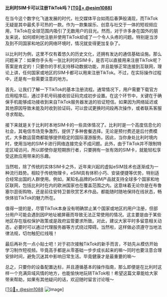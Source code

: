 **比利时SIM卡可以注册TikTok吗？[[TG💪+ @esim1088](https://t.me/s/esim1088)]**

在当今这个数字化飞速发展的时代，社交媒体平台如雨后春笋般涌现，而TikTok无疑是其中最炙手可热的一款。作为一款集娱乐、创意与社交于一体的短视频应用，TikTok在全球范围内吸引了无数用户的目光。然而，对于许多身在国外的朋友来说，如何顺利地注册并使用TikTok却成了一个令人头疼的问题。特别是当涉及到不同国家和地区的网络环境时，情况就变得更加复杂了。

以比利时为例，这里不仅有着悠久的历史文化，还拥有发达的通信基础设施。那么问题来了：如果你手头有一张比利时的SIM卡，是否可以直接用来注册TikTok呢？答案是肯定的！只要你的手机支持移动数据功能，并且能够正常连接到互联网，理论上讲，任何国家或地区的SIM卡都可以用来注册TikTok。不过，在实际操作过程中，还是有一些需要注意的地方。

首先，让我们了解一下TikTok的基本注册流程。通常情况下，用户需要下载官方应用程序后，通过手机号码接收验证码完成初步设置。在这个环节中，关键在于确保手机能够成功接收到来自TikTok服务器发送的验证短信。如果因为网络延迟或其他原因导致未能及时收到验证码，可以尝试更换时间段再次操作，或者联系客服寻求帮助。

接下来就是关于比利时本地SIM卡的一些具体情况了。比利时是一个高度信息化的社会，其电信市场竞争激烈，提供了多种套餐选择。无论是预付费还是后付费模式，大多数运营商都能够提供稳定的国际漫游服务。因此，当你身处比利时境内时，使用当地的SIM卡进行网络连接完全不成问题。此外，由于TikTok并不限制特定区域访问，所以即使你是短期旅行者，只要拥有一张有效的SIM卡，就能轻松享受这款应用带来的乐趣。

当然啦，除了传统的实体SIM卡之外，近年来兴起的虚拟eSIM技术也逐渐成为一种流行趋势。相较于传统物理卡，eSIM具有体积小巧、安装便捷等优势，特别适合经常出国的人群使用。例如，某知名品牌的eSIM产品就支持全球多个国家和地区联网，包括比利时在内的欧洲国家也在覆盖范围之内。这意味着无论你是在布鲁塞尔逛街购物，还是前往安特卫普欣赏艺术作品，都能随时随地保持在线状态，畅快体验TikTok的魅力所在。

值得一提的是，尽管TikTok本身没有明确禁止某个国家或地区的用户注册，但部分用户可能会遇到因IP地址被屏蔽而导致无法正常使用的情况。这主要是由于某些地区存在版权保护政策或是政府监管要求所致。对此，建议大家平时多留意相关动态，必要时可以通过代理服务器等方式绕过障碍。当然啦，这样做必须遵守当地法律法规，切勿触犯红线哦！

最后再补充一点小贴士吧！对于初次接触TikTok的新手而言，不妨先从模仿开始学习制作短视频。毕竟高手都是从零基础一步步成长起来的嘛～同时也要注意合理安排时间，避免沉迷其中影响日常生活。毕竟健康才是最重要的嘛～

总之，只要你的设备配置达标，并且遵循基本的操作指南，那么即便是在比利时这样一个充满异域风情的地方，也能愉快地玩转TikTok啦！希望这篇文章能给大家带来帮助，如果有其他疑问的话，欢迎随时留言讨论哦～

[[TG💪+ @esim1088](https://t.me/s/esim1088) ![Image](https://i.postimg.cc/4NQfJmqS/Snipaste-2025-05-13-00-14-12.png)]
